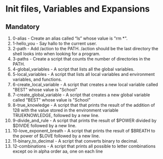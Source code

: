# Init files, Variables and Expansions

## Mandatory

1. 0-alias - Create an alias called “ls” whose value is "rm *".
2. 1-hello_you - Say hallo to the current user.
3. 2-path - Add /action to the PATH. /action should be the last directory the shell looks into when looking for a program.
4. 3-paths - Create a script that counts the number of directories in the PATH.
5. 4-global_variables - A script that lists all the global variables.
6. 5-local_variables - A script that lists all local variables and environment variables, and functions.
7. 6-create_local_variable - A script that creates a new local variable called "BEST" whose value is "School"
8. 7-create_global_variable - A script that creates a new global variable called "BEST" whose value is "School"
9. 8-true_knowledge - A script that  that prints the result of the addition of 128 with the value stored in the environment variable TRUEKNOWLEDGE, followed by a new line.
10. 9-divide_and_rule - A script that prints the result of $POWER divided by $DIVIDE followed by a new line.
11. 10-love_exponent_breath - A script that prints the result of $BREATH to the power of $LOVE followed by a new line.
12. 11-binary_to_decimal - A script that converts binary to decimal.
13. 12-combinations - A script that prints all possible to letter combinations except oo in alpha order aa, one on each line